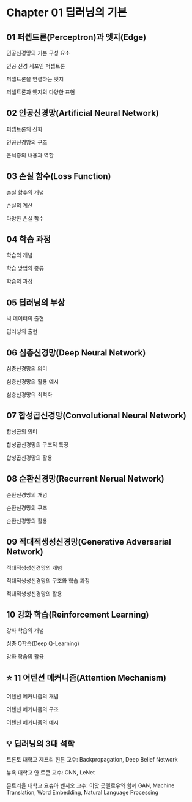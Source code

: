 # Chapter 01 딥러닝의 기본
## 01 퍼셉트론(Perceptron)과 엣지(Edge)
인공신경망의 기본 구성 요소

인공 신경 세포인 퍼셉트론

퍼셉트론을 연결하는 엣지

퍼셉트론과 엣지의 다양한 표현

## 02 인공신경망(Artificial Neural Network)
퍼셉트론의 진화

인공신경망의 구조

은닉층의 내용과 역할

## 03 손실 함수(Loss Function)
손실 함수의 개념

손실의 계산

다양한 손실 함수

## 04 학습 과정
학습의 개념

학습 방법의 종류

학습의 과정

## 05 딥러닝의 부상
빅 데이터의 출현

딥러닝의 출현

## 06 심층신경망(Deep Neural Network)
심층신경망의 의미

심층신경망의 활용 예시

심층신경망의 최적화

## 07 합성곱신경망(Convolutional Neural Network)
합성곱의 의미

합성곱신경망의 구조적 특징

합성곱신경망의 활용

## 08 순환신경망(Recurrent Nerual Network)
순환신경망의 개념

순환신경망의 구조

순환신경망의 활용

## 09 적대적생성신경망(Generative Adversarial Network)
적대적생성신경망의 개념

적대적생성신경망의 구조와 학습 과정

적대적생성신경망의 활용

## 10 강화 학습(Reinforcement Learning)
강화 학습의 개념

심층 Q학습(Deep Q-Learning)

강화 학습의 활용

## :star: 11 어텐션 메커니즘(Attention Mechanism)
어텐션 메커니즘의 개념

어텐션 메커니즘의 구조

어텐션 메커니즘의 예시

## :bulb: 딥러닝의 3대 석학
토론토 대학교 제프리 힌튼 교수: Backpropagation, Deep Belief Network

뉴욕 대학교 얀 르쿤 교수: CNN, LeNet

몬트리올 대학교 요슈아 벤지오 교수: 이앗 굿펠로우와 함께 GAN, Machine Translation, Word Embedding, Natural Language Processing
